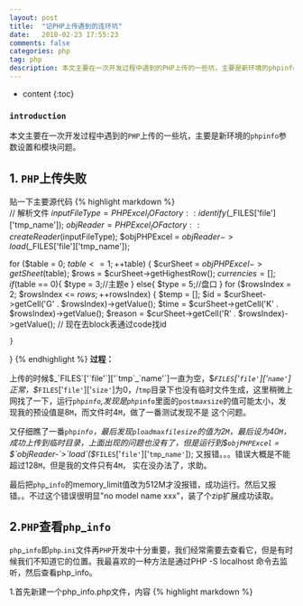 ```yaml
---
layout: post
title:  "记PHP上传遇到的连环坑"
date:   2018-02-23 17:55:23
comments: false
categories: php
tag: php
description: 本文主要在一次开发过程中遇到的PHP上传的一些坑，主要是新环境的phpinfo参数设置和模块问题                                                         
---
```

* content
{:toc}
### `introduction`

本文主要在一次开发过程中遇到的`PHP`上传的一些坑，主要是新环境的`phpinfo`参数设置和模块问题。  

## 1. `PHP`上传失败
贴一下主要源代码
{% highlight markdown %}  
// 解析文件
$inputFileType = PHPExcel_IOFactory::identify($_FILES['file']['tmp_name']);
$objReader = PHPExcel_IOFactory::createReader($inputFileType);
$objPHPExcel = $objReader->load($_FILES['file']['tmp_name']);

for ($table = 0; $table <= 1; ++$table) {
	$curSheet = $objPHPExcel->getSheet($table);
	$rows = $curSheet->getHighestRow();
	$currencies = [];
	if ($table == 0){
		$type = 3;//主题e
	}
	else{
		$type = 5;//盘口
	}
	for ($rowsIndex = 2; $rowsIndex <= $rows; ++$rowsIndex) {
		$temp = [];
		$id = $curSheet->getCell('G' . $rowsIndex)->getValue();
		$time = $curSheet->getCell('K' . $rowsIndex)->getValue();
		$reason = $curSheet->getCell('R' . $rowsIndex)->getValue();
		// 现在去block表通过code找id

	}
}
{% endhighlight %} 
**过程：**

上传的时候$_`FILES`['`file'`]['`tmp`_`name'`]一直为空，$_`FILES`['`file'`]['`name'`]正常，$_`FILES`['`file'`]['`size'`]为0，/`tmp`目录下也没有临时文件生成，这里稍微上网找了一下，运行`php`_`info`,发现是`php`_`info`里面的`post`_`max`_`size`的值可能太小，发现我的预设值是8`M`，而文件时4`M`，做了一番测试发现不是
这个问题。

又仔细瞧了一番`php`_`info`，最后发现`pload`_`max`_`filesize`的值为2`M`，最后设为40`M`，成功上传到临时目录，上面出现的问题也没有了，但是运行到$`objPHPExcel` = $`objReader-`>`load`($_`FILES`['`file'`]['`tmp`_`name'`]);     又报错。。。错误大概是不能超过128`M`，但是我的文件只有4`M`，
实在没办法了，求助。

最后把`php`_`info`的memory_limit值改为512M才没报错，成功运行。然后又报错。。不过这个错误很明显"no model name xxx"，装了个zip扩展成功读取。



## 2.`PHP`查看`php`_`info`
`php`_`info`即`php`.`ini`文件再`PHP`开发中十分重要，我们经常需要去查看它，但是有时候我们不知道它的位置。我最喜欢的一种方法是通过PHP -S localhost  命令去监听，然后查看php_info。

1.首先新建一个php_info.php文件，内容
{% highlight markdown %} 
 <?php
phpinfo();
{% endhighlight %} 

2.当前目录运行`PHP` -`S` `localhost`

3.浏览器访问`localhost`
